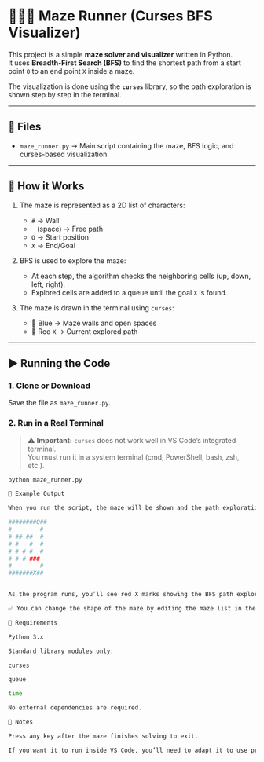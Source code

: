 # 🏃‍♂️🧩 Maze Runner (Curses BFS Visualizer)

This project is a simple **maze solver and visualizer** written in Python.  
It uses **Breadth-First Search (BFS)** to find the shortest path from a start point `O` to an end point `X` inside a maze.

The visualization is done using the **`curses`** library, so the path exploration is shown step by step in the terminal.

---

## 📂 Files
- `maze_runner.py` → Main script containing the maze, BFS logic, and curses-based visualization.

---

## 🧩 How it Works
1. The maze is represented as a 2D list of characters:
   - `#` → Wall  
   - ` ` (space) → Free path  
   - `O` → Start position  
   - `X` → End/Goal  

2. BFS is used to explore the maze:
   - At each step, the algorithm checks the neighboring cells (up, down, left, right).  
   - Explored cells are added to a queue until the goal `X` is found.  

3. The maze is drawn in the terminal using `curses`:
   - 🔵 Blue → Maze walls and open spaces  
   - 🔴 Red `X` → Current explored path  

---

## ▶️ Running the Code

### 1. Clone or Download
Save the file as `maze_runner.py`.

### 2. Run in a Real Terminal  
> ⚠️ **Important:** `curses` does not work well in VS Code’s integrated terminal.  
You must run it in a system terminal (cmd, PowerShell, bash, zsh, etc.).

```bash
python maze_runner.py

🎨 Example Output

When you run the script, the maze will be shown and the path exploration will animate step by step until the end is reached.

########O##
#        #
# ## ##  #
# #   #  #
# # # #  #
# # # ###
#        #
#######X##


As the program runs, you’ll see red X marks showing the BFS path exploration until the goal is found.

✅ You can change the shape of the maze by editing the maze list in the code.

🔧 Requirements

Python 3.x

Standard library modules only:

curses

queue

time

No external dependencies are required.

📌 Notes

Press any key after the maze finishes solving to exit.

If you want it to run inside VS Code, you’ll need to adapt it to use print animations or matplotlib instead of curses.